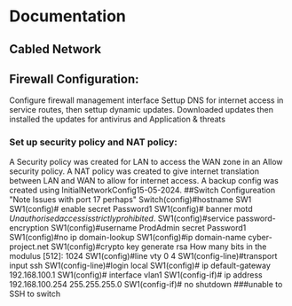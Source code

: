 # Documentation
## Cabled Network
## Firewall Configuration:
Configure firewall management interface
Settup DNS for internet access in service routes, then settup dynamic updates.
Downloaded updates then installed the updates for antivirus and Application & threats
### Set up security policy and NAT policy:
A Security policy was created for LAN to access the WAN zone in an Allow security policy. 
A NAT policy was created to give internet translation between LAN and WAN to allow for internet access.
A backup config was created using InitialNetworkConfig15-05-2024.
##Switch Configureation
"Note Issues with port 17 perhaps"
  Switch(config)#hostname SW1
  SW1(config)# enable secret Password1
  SW1(config)# banner motd $Unauthorised access is strictly prohibited.$
  SW1(config)#service password-encryption
  SW1(config)#username ProdAdmin secret Password1
  SW1(config)#no ip domain-lookup
  SW1(config)#ip domain-name cyber-project.net
  SW1(config)#crypto key generate rsa
  How many bits in the modulus [512]: 1024
  SW1(config)#line vty 0 4
	SW1(config-line)#transport input ssh
	SW1(config-line)#login local
  SW1(config)# ip default-gateway 192.168.100.1
  SW1(config)# interface vlan1
  SW1(config-if)# ip address 192.168.100.254 255.255.255.0
  SW1(config-if)# no shutdown
###unable to SSH to switch
  
